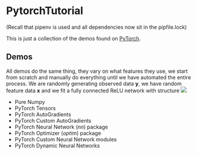 # PytorchTutorial
(Recall that pipenv is used and all dependencies now sit in the pipfile.lock)

This is just a collection of the demos found on [PyTorch](https://pytorch.org/tutorials/beginner/pytorch_with_examples.html).

## Demos
All demos do the same thing, they vary on what features they use, we start from scratch and manually do everything until we have automated the entire
process. We are randomly generating observed data **y**, we have random feature data **x** and we fit a fully connected ReLU network with structure
<img src="https://latex.codecogs.com/gif.latex?X_{N,D_{in}}\rightarrow H \rightarrow Y_{N,D_{out}} " /> 
- Pure Numpy 
- PyTorch Tensors
- PyTorch AutoGradients
- PyTorch Custom AutoGradients
- PyTorch Neural Network (*nn*) package
- PyTorch Optimizer (*optim*) package
- PyTorch Custom Neural Network modules
- PyTorch Dynamic Neural Networks